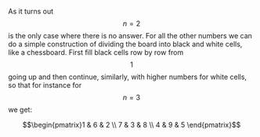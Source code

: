 As it turns out $$n = 2$$ is the only case where there is no answer.  For all the other numbers we can do a simple construction of dividing the board into black and white cells, like a chessboard.  First fill black cells row by row from $$1$$ going up and then continue, similarly, with higher numbers for white cells, so that for instance for $$n = 3$$ we get:

$$\begin{pmatrix}1 & 6 & 2 \\ 7 & 3 & 8 \\ 4 & 9 & 5 \end{pmatrix}$$
